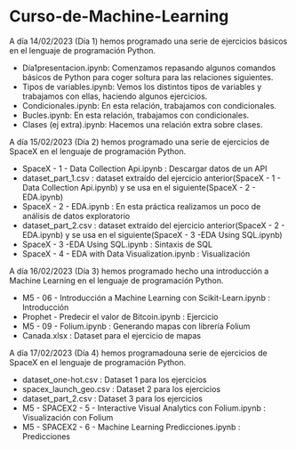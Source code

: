# Curso-de-Machine-Learning

A día 14/02/2023 (Día 1) hemos programado una serie de ejercicios básicos en el lenguaje de programación Python.

- Día1presentacion.ipynb: Comenzamos repasando algunos comandos básicos de Python para coger soltura para las relaciones siguientes.
- Tipos de variables.ipynb: Vemos los distintos tipos de variables y trabajamos con ellas, haciendo algunos ejercicios.
- Condicionales.ipynb: En esta relación, trabajamos con condicionales.
- Bucles.ipynb: En esta relación, trabajamos con condicionales.
- Clases (ej extra).ipynb: Hacemos una relación extra sobre clases.



A día 15/02/2023 (Día 2) hemos programado una serie de ejercicios de SpaceX en el lenguaje de programación Python.

- SpaceX - 1 - Data Collection Api.ipynb : Descargar datos de un API
- dataset_part_1.csv : dataset extraído del ejercicio anterior(SpaceX - 1 - Data Collection Api.ipynb) y se usa en el siguiente(SpaceX - 2 - EDA.ipynb)
- SpaceX - 2 - EDA.ipynb : En esta práctica realizamos un poco de análisis de datos exploratorio
- dataset_part_2.csv : dataset extraído del ejercicio anterior(SpaceX - 2 - EDA.ipynb) y se usa en el siguiente(SpaceX - 3 -EDA Using SQL.ipynb)
- SpaceX - 3 -EDA Using SQL.ipynb : Sintaxis de SQL
- SpaceX - 4 - EDA with Data Visualization.ipynb : Visualización


A día 16/02/2023 (Día 3) hemos programado hecho una introducción a Machine Learning en el lenguaje de programación Python.

- M5 - 06 - Introducción a Machine Learning con Scikit-Learn.ipynb : Introducción
- Prophet - Predecir el valor de Bitcoin.ipynb : Ejercicio
- M5 - 09 - Folium.ipynb : Generando mapas con librería Folium
- Canada.xlsx : Dataset para el ejercicio de mapas


A día 17/02/2023 (Día 4) hemos programadouna serie de ejercicios de SpaceX en el lenguaje de programación Python.

- dataset_one-hot.csv : Dataset 1 para los ejercicios
- spacex_launch_geo.csv : Dataset 2 para los ejercicios
- dataset_part_2.csv : Dataset 3 para los ejercicios
- M5 - SPACEX2 - 5 - Interactive Visual Analytics con Folium.ipynb : Visualización con Folium
- M5 - SPACEX2 - 6 - Machine Learning Predicciones.ipynb : Predicciones 



